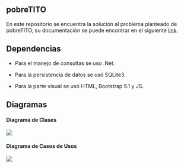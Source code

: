 <h2>pobreTITO</h2>
<p>En este repositorio se encuentra la solución al problema planteado de pobreTITO, su documentación se puede encontrar en el siguiente <a href= "https://docs.google.com/document/d/10mXgNP0HFBQNluKkag4NiJhUZqDXtAoTIPChzX_v7CI/edit">link</a>.</p>

<h2>Dependencias</h2>
<ul>
    <li><p>Para el manejo de consultas se uso .Net.</p></li>
    <li><p>Para la persistencia de datos se usó SQLite3.</p></li>
    <li><p>Para la parte visual se usó HTML, Bootstrap 5.1 y JS.</p></li>
    
</ul>

<h2>Diagramas</h2>

<h4>Diagrama de Clases</h4>
<img src="https://user-images.githubusercontent.com/43465958/192652321-87d329ba-3b97-4a93-af7e-841b7ef1b4fc.png">
<h4>Diagrama de Casos de Usos</h4>
<img src="https://user-images.githubusercontent.com/43465958/192652353-eb3cf998-d7a3-47a4-9ad5-10e997fa3f27.png">
